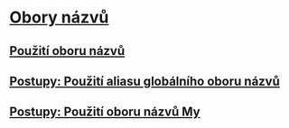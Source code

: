 # [Obory názvů](index.md)
## [Použití oboru názvů](using-namespaces.md)
## [Postupy: Použití aliasu globálního oboru názvů](how-to-use-the-global-namespace-alias.md)
## [Postupy: Použití oboru názvů My](how-to-use-the-my-namespace.md)
